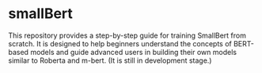 # smallBert
This repository provides a step-by-step guide for training SmallBert from scratch. It is designed to help beginners understand the concepts of BERT-based models and guide advanced users in building their own models similar to Roberta and m-bert. (It is still in development stage.)
